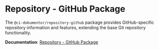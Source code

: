 # Repository - GitHub Package

The `@ci-dokumentor/repository-github` package provides GitHub-specific repository information and features, extending the base Git repository functionality.

**Documentation**: [Repository - GitHub Package](../../docs/content/packages/repository-github.md)
